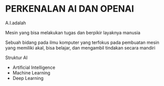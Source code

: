 # PERKENALAN AI DAN OPENAI

 A.I.adalah

Mesin yang bisa melakukan tugas dan berpikir layaknya manusia

Sebuah bidang pada ilmu komputer yang terfokus pada pembuatan mesin yang memiliki akal, bisa belajar, dan mengambil tindakan secara mandiri

Struktur AI
- Artificial Intelligence
- Machine Learning
- Deep Learning